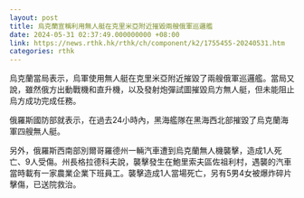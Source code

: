 ```yaml
---
layout: post
title: 烏克蘭宣稱利用無人艇在克里米亞附近摧毀兩艘俄軍巡邏艦
date: 2024-05-31 02:37:49.000000000 +08:00
link: https://news.rthk.hk/rthk/ch/component/k2/1755455-20240531.htm
categories: rthk
---
```


烏克蘭當局表示，烏軍使用無人艇在克里米亞附近摧毀了兩艘俄軍巡邏艦。當局又說，雖然俄方出動戰機和直升機，以及發射炮彈試圖摧毀烏方無人艇，但未能阻止烏方成功完成任務。

俄羅斯國防部就表示，在過去24小時內，黑海艦隊在黑海西北部摧毀了烏克蘭海軍四艘無人艇。

另外，俄羅斯西南部別爾哥羅德州一輛汽車遭到烏克蘭無人機襲擊，造成1人死亡、9人受傷。州長格拉德科夫說，襲擊發生在鮑里索夫區佐祖利村，遇襲的汽車當時載有一家農業企業下班員工。襲擊造成1人當場死亡，另有5男4女被爆炸碎片擊傷，已送院救治。
